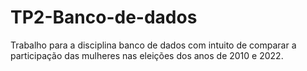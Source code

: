 # TP2-Banco-de-dados
Trabalho para a disciplina banco de dados com intuito de comparar a participação das mulheres nas eleições dos anos de 2010 e 2022.
